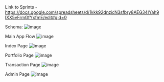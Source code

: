 Link to Sprints - https://docs.google.com/spreadsheets/d/1kkk92dnzicN3sfbry8AEG34IYah9IXX5vFrmGfYxfmE/edit#gid=0

Schema: 
![image](https://user-images.githubusercontent.com/71489331/132345820-6da6e0d8-5959-4b94-b440-bb196f4a8ad5.png)


Main App Flow
![image](https://user-images.githubusercontent.com/71489331/132342159-c90258a1-102c-4c8b-8aa0-a1f4ff9e7cd0.png)

Index Page
![image](https://user-images.githubusercontent.com/71489331/132342214-3eebaa91-4f15-4760-a02f-c3949c41404b.png)

Portfolio Page
![image](https://user-images.githubusercontent.com/71489331/132342285-13aba227-36f1-49c2-b9da-c4143d416392.png)

Transaction Page
![image](https://user-images.githubusercontent.com/71489331/132342321-85181de9-3d77-4882-b16c-11ff3e4f6753.png)

Admin Page
![image](https://user-images.githubusercontent.com/71489331/132342350-145a6608-0949-48ae-b3ae-c715d0de366b.png)
